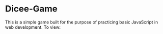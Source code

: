 # Dicee-Game
This is a simple game built for the purpose of practicing basic JavaScript in web development.
To view: 
